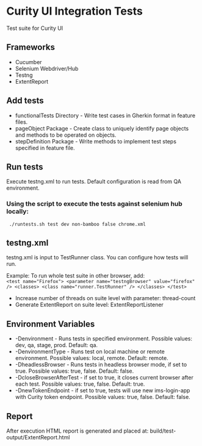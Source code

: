 # Curity UI Integration Tests #
Test suite for Curity UI

## Frameworks ##
- Cucumber
- Selenium Webdriver/Hub
- Testng
- ExtentReport


## Add tests ##
- functionalTests Directory - Write test cases in Gherkin format in feature files.
- pageObject Package - Create class to uniquely identify page objects and methods to be operated on objects.
- stepDefinition Package - Write methods to implement test steps specified in feature file.

 
## Run tests ##
Execute testng.xml to run tests.
Default configuration is read from QA environment.

### Using the script to execute the tests against selenium hub locally: ###

     ./runtests.sh test dev non-bamboo false chrome.xml

## testng.xml ##
testng.xml is input to TestRunner class. You can configure how tests will run.

Example: To run whole test suite in other browser, add: <br>
`<test name="Firefox">
     <parameter name="testngBrowser" value="firefox" />
         <classes>
             <class name="runner.TestRunner" />
         </classes>
     </test>`
     <br>
- Increase number of threads on suite level with parameter: thread-count
- Generate ExtentReport on suite level: ExtentReportListener

## Environment Variables ##

- -Denvironment - Runs tests in specified environment. Possible values: dev, qa, stage, prod. Default: qa.
- -DenvironmentType - Runs test on local machine or remote environment. Possible values: local, remote. Default: remote.
- -DheadlessBrowser - Runs tests in headless browser mode, if set to true. Possible values: true, false. Default: false.
- -DcloseBrowserAfterTest - if set to true, it closes current browser after each test. Possible values: true, false. Default: true.
- -DnewTokenEndpoint - if set to true, tests will use new ims-login-app with Curity token endpoint. Possible values: true, false. Default: false.

## Report ##
After execution HTML report is generated and placed at:
build/test-output/ExtentReport.html